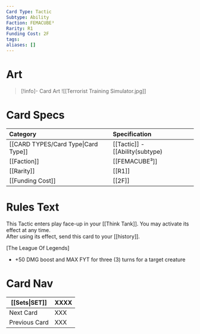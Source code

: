 ```yaml
---
Card Type: Tactic
Subtype: Ability
Faction: FEMACUBE³
Rarity: R1
Funding Cost: 2F
tags: 
aliases: []
---
```

# Art

> [!info]- Card Art
> ![[Terrorist Training Simulator.jpg]]

# Card Specs

| Category | Specification| 
| :--- | :--- |
| [[CARD TYPES/Card Type\|Card Type]] | [[Tactic]] - [[Ability(subtype)|Ability]] |
| [[Faction]] | [[FEMACUBE³]] |  
| [[Rarity]] | [[R1]] |  
| [[Funding Cost]] | [[2F]] |  

# Rules Text  

This Tactic enters play face-up in your [[Think Tank]]. 
You may activate its effect at any time.  
After using its effect, send this card to your [[history]].  

[The League Of Legends]
- +50 DMG boost and MAX FYT for three (3) turns for a target creature

# Card Nav

| [[Sets\|SET]]           | XXXX |
| ------------- | ------------------------------ |
| Next Card     | XXX |
| Previous Card | XXX |


